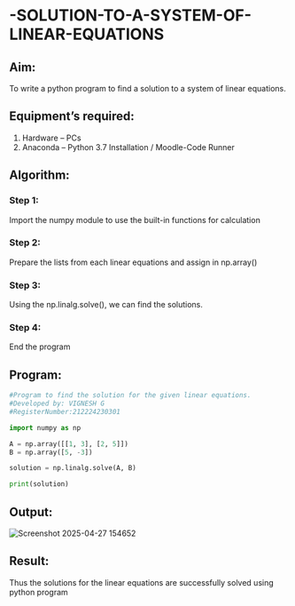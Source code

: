# -SOLUTION-TO-A-SYSTEM-OF-LINEAR-EQUATIONS
## Aim:
To write a python program to find a solution to a system of linear equations.
## Equipment’s required:
1. 	Hardware – PCs
2. 	Anaconda – Python 3.7 Installation / Moodle-Code Runner
## Algorithm:
### Step 1: 
Import the numpy module to use the built-in functions for calculation
### Step 2: 
Prepare the lists from each linear equations and assign in np.array()
### Step 3: 
Using the np.linalg.solve(), we can find the solutions.
### Step 4: 
End the program
## Program:
```python
#Program to find the solution for the given linear equations.
#Developed by: VIGNESH G
#RegisterNumber:212224230301

import numpy as np

A = np.array([[1, 3], [2, 5]])
B = np.array([5, -3])

solution = np.linalg.solve(A, B)

print(solution)

```
## Output:
![Screenshot 2025-04-27 154652](https://github.com/user-attachments/assets/3ad758bd-06c5-4a9a-a9ba-630c993eeaf6)


## Result: 
Thus the solutions for the linear equations are successfully solved using python program

